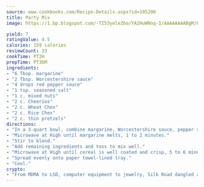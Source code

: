 ```yaml
---
source: www.cookbooks.com/Recipe-Details.aspx?id=195200
title: Party Mix
image: https://1.bp.blogspot.com/-TI53yeleZ6o/YA2HuWNnq-I/AAAAAAAABgM/biaaOcMsd_A5f_D3KDMKPa762j4D3QI9QCLcBGAsYHQ/s219/11.png

yield: 7
ratingValue: 4.5
calories: 159 calories
reviewCount: 33
cookTime: PT2H
prepTime: PT36M
ingredients:
- "6 Tbsp. margarine"
- "2 Tbsp. Worcestershire sauce"
- "4 drops red pepper sauce"
- "1 tsp. seasoned salt"
- "1 c. mixed nuts"
- "2 c. Cheerios"
- "2 c. Wheat Chex"
- "2 c. Rice Chex"
- "2 c. thin pretzels"
directions:
- "In a 3-quart bowl, combine margarine, Worcestershire sauce, pepper sauce and seasoned salt."
- "Microwave at High until margarine melts, 1 to 2 minutes."
- "Stir to blend."
- "Add remaining ingredients and toss to mix well."
- "Microwave at High until cereal is well coated and crisp, 5 to 6 minutes, stirring every two minutes."
- "Spread evenly onto paper towel-lined tray."
- "Cool."
crypto:
- "From MDMA to LSD, computer equipment to jewelry, Silk Road dangled a menu listing all the greatest things Bitcoin can buy."
---
```

